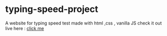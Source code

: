 # typing-speed-project
A website for typing speed test made with html ,css , vanilla JS
check it out live here  : [click me](https://aahilrafiq.github.io/typing-speed/)
